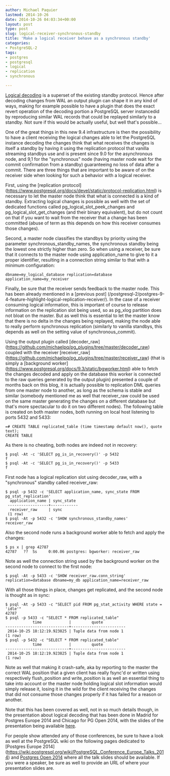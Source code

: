 ```yaml
---
author: Michael Paquier
lastmod: 2014-10-26
date: 2014-10-26 04:03:34+00:00
layout: post
type: post
slug: logical-receiver-synchronous-standby
title: 'Make a logical receiver behave as a synchronous standby'
categories:
- PostgreSQL-2
tags:
- postgres
- postgresql
- logical
- replication
- synchronous

---
```


[Logical decoding](https://www.postgresql.org/docs/devel/static/logicaldecoding.html)
is a superset of the existing standby protocol. Hence after decoding changes
from WAL an output plugin can shape it in any kind of ways, making for
example possible to have a plugin that does the exact revert operation of
the decoding portion a PostgreSQL server instancedid by reproducing similar
WAL records that could be replayed similarly to a standby. Not sure if this
would be actually useful, but well that's possible...

One of the great things in this new 9.4 infrastructure is then the possibility
to have a client receiving the logical changes able to let the PostgreSQL
instance decoding the changes think that what receives the changes is itself
a standby by having it using the replication protocol that vanilla streaming
standbys use and is present since 9.0 for the asynchronous node, and 9,1 for
the "synchronous" node (having master node wait for the commit confirmation
from a standby) guaranteeing no loss of data after a commit. There are three
things that are important to be aware of on the receiver side when looking
for such a behavior with a logical receiver.

First, using the [replication protocol]
(https://www.postgresql.org/docs/devel/static/protocol-replication.html) is
necessary to let the master node think that what is connected is a kind of
standby. Extracting logical changes is possible as well with the set of
dedicated functions called pg\_logical\_slot\_peek\_changes and
pg\_logical\_slot\_get\_changes (and their binary equivalent), but do not
count on that if you want to wait from the receiver that a change has been
committed (abuse of term as this depends on how this receiver consumes those
changes).

Second, a master node classifies the standbys by priority using the parameter
synchronous\_standby\_names, the synchronous standby being the lowest one
strictly higher than zero. So when using a receiver, be sure that it connects
to the master node using application\_name to give to it a proper identifier,
resulting in a connection string similar to that with a minimum configuration:

    dbname=my_logical_database replication=database application_name=my_receiver

Finally, be sure that the receiver sends feedback to the master node. This has
been already mentioned in a [previous post]
(/postgresql-2/postgres-9-4-feature-highlight-logical-replication-receiver/).
In the case of a receiver consuming logical information, this is important of
course to release information on the replication slot being used, so as pg\_xlog
partition does not bloat on the master. But as well this is essential to let
the master know that there is no delta in the changes being replayed, making
the node able to really perform synchronous replication (similarly to vanilla
standbys, this depends as well on the setting value of synchronous\_commit).

Using the output plugin called [decoder_raw]
(https://github.com/michaelpq/pg_plugins/tree/master/decoder_raw) coupled
with the receiver [receiver_raw]
(https://github.com/michaelpq/pg_plugins/tree/master/receiver_raw) (that is
simply a [background worker]
(https://www.postgresql.org/docs/9.3/static/bgworker.html) able to fetch the
changes decoded and apply on the database this worker is connected to the
raw queries generated by the output plugin) presented a couple of months back
on this blog, it is actually possible to replication DML queries from one
master node to another, as long as the schema is stable and similar (somebody
mentioned me as well that receiver\_raw could be used on the same master
generating the changes on a different database but that's more spectacular
to do it on two different nodes). The following table is created on both
master nodes, both running on local host listening to ports 5432 and 5433:

    =# CREATE TABLE replicated_table (time timestamp default now(), quote text);
    CREATE TABLE

As there is no cheating, both nodes are indeed not in recovery:

    $ psql -At -c 'SELECT pg_is_in_recovery()' -p 5432
    f
    $ psql -At -c 'SELECT pg_is_in_recovery()' -p 5433
    f

First node has a logical replication slot using decoder_raw, with a
"synchronous" standby called receiver\_raw:

    $ psql -p 5432 -c 'SELECT application_name, sync_state FROM pg_stat_replication'
      application_name | sync_state
     ------------------+------------
      receiver_raw     | sync
     (1 row)
    $ psql -At -p 5432 -c 'SHOW synchronous_standby_names'
    receiver_raw

Also the second node runs a background worker able to fetch and apply the
changes:

    $ ps x | grep 42787
    42787   ??  Ss     0:00.06 postgres: bgworker: receiver_raw

Note as well the connection string used by the background worker on the second
node to connect to the first node:

    $ psql -At -p 5433 -c 'SHOW receiver_raw.conn_string'
    replication=database dbname=my_db application_name=receiver_raw

With all those things in place, changes get replicated, and the second node
is thought as in sync:

    $ psql -At -p 5433 -c "SELECT pid FROM pg_stat_activity WHERE state = 'idle'"
    42787
    $ psql -p 5433 -c "SELECT * FROM replicated_table"
                time            |         quote
    ----------------------------+------------------------
     2014-10-25 18:12:19.923825 | Tuple data from node 1
    (1 row)
    $ psql -p 5432 -c "SELECT * FROM replicated_table"
                time            |         quote
    ----------------------------+------------------------
     2014-10-25 18:12:19.923825 | Tuple data from node 1
    (1 row)

Note as well that making it crash-safe, aka by reporting to the master the
correct WAL position that a given client has really fsync'd or written using
respectively flush\_position and write\_position is as well an essential thing
to take into account or the master node holding logical slot information would
simply release it, losing it in the wild for the client receiving the changes
that did not consume those changes properly if it has failed for a reason or
another.

Note that this has been covered as well, not in so much details though, in
the presentation about logical decoding that has been done in Madrid for
Postgres Europe 2014 and Chicago for PG Open 2014, with the slides of
the presentation being available [here](/content/materials/20140919_pgopen_logirep.pdf).

For people show attended any of those conferences, be sure to have a look
as well at the PostgreSQL wiki on the following pages dedicated to
[Postgres Europe 2014]
(https://wiki.postgresql.org/wiki/PostgreSQL_Conference_Europe_Talks_2014)
and [Postgres Open 2014](https://wiki.postgresql.org/wiki/Postgres_Open_2014)
where all the talk slides should be available. If you were a speaker, be sure
as well to provide an URL of where your presentation slides are.
